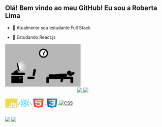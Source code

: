 ## Olá! Bem vindo ao meu GitHub! Eu sou a Roberta Lima 



 
- 🔭 Atualmente sou estudante Full Stack
- 🌱 Estudando React.js 

    
 
     <div  align="center">
<a href="#">
    <img src="https://github.com/lucasrmagalhaes/lucasrmagalhaes/blob/master/assets/days.gif" title="day++" width="245px"  alt="Routine"></div>
    
<div align="center">
  <a href="https://github.com/Robertatlima">
  <img height="160em" src="https://github-readme-stats.vercel.app/api?username=Robertatlima&show_icons=true&theme=dracula&include_all_commits=true&count_private=true"/>
  <img height="160em" src="https://github-readme-stats.vercel.app/api/top-langs/?username=Robertatlima&layout=compact&langs_count=7&theme=dracula"/>
</div>
 <div style="display: inline_block"><br>
  <img align="center" alt="Js" height="30" width="40" src="https://raw.githubusercontent.com/devicons/devicon/master/icons/javascript/javascript-plain.svg">
  <img align="center" alt="React" height="30" width="40" src="https://raw.githubusercontent.com/devicons/devicon/master/icons/react/react-original.svg">
  <img align="center" alt="HTML" height="30" width="40" src="https://raw.githubusercontent.com/devicons/devicon/master/icons/html5/html5-original.svg">
  <img align="center" alt="CSS" height="30" width="40" src="https://raw.githubusercontent.com/devicons/devicon/master/icons/css3/css3-original.svg">
<img align="center" alt="CSS" height="30" width="40" src="https://cdn.jsdelivr.net/gh/devicons/devicon/icons/nodejs/nodejs-original.svg">
</div>
 
  ##
 
<div> 

  <a href = "mailto:robertataisaa@gmail.com"><img src="https://img.shields.io/badge/-Gmail-%23333?style=for-the-badge&logo=gmail&logoColor=white" target="_blank"></a>
  <a href="https://www.linkedin.com/in/robertatlima/" target="_blank"><img src="https://img.shields.io/badge/-LinkedIn-%230077B5?style=for-the-badge&logo=linkedin&logoColor=white" target="_blank"></a> 
 
<!--   ![Snake animation](https://github.com/robertatlima/robertatlima/blob/output/github-contribution-grid-snake.svg) -->
 
</div>
